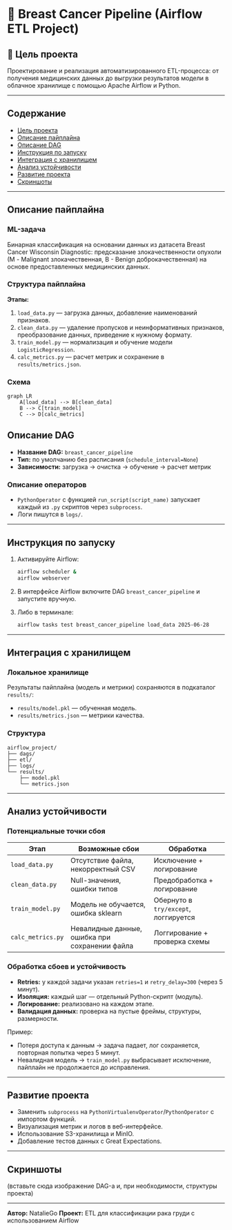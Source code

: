# 🧪 Breast Cancer Pipeline (Airflow ETL Project)

## 🎯 Цель проекта

Проектирование и реализация автоматизированного ETL-процесса: от получения медицинских данных до выгрузки результатов модели в облачное хранилище с помощью Apache Airflow и Python. 

---

## Содержание

* [Цель проекта](#цель-проекта)
* [Описание пайплайна](#описание-пайплайна)
* [Описание DAG](#описание-dag)
* [Инструкция по запуску](#инструкция-по-запуску)
* [Интеграция с хранилищем](#интеграция-с-хранилищем)
* [Анализ устойчивости](#анализ-устойчивости)
* [Развитие проекта](#развитие-проекта)
* [Скриншоты](#скриншоты)

---

## Описание пайплайна

### ML-задача

Бинарная классификация на основании данных из датасета Breast Cancer Wisconsin Diagnostic: предсказание злокачественности опухоли (М - Malignant злокачественная, B - Benign доброкачественная) на основе предоставленных медицинских данных.

### Структура пайплайна

**Этапы:**

1. `load_data.py` — загрузка данных, добавление наименований признаков.
2. `clean_data.py` — удаление пропусков и неинформативных признаков, преобразование данных, приведение к нужному формату.
3. `train_model.py` — нормализация и обучение модели `LogisticRegression`.
4. `calc_metrics.py` — расчет метрик и сохранение в `results/metrics.json`.

### Схема

```mermaid
graph LR
    A[load_data] --> B[clean_data]
    B --> C[train_model]
    C --> D[calc_metrics]
```

## Описание DAG

* **Название DAG:** `breast_cancer_pipeline`
* **Тип:** по умолчанию без расписания (`schedule_interval=None`)
* **Зависимости:** загрузка → очистка → обучение → расчет метрик

### Описание операторов

* `PythonOperator` с функцией `run_script(script_name)` запускает каждый из `.py` скриптов через `subprocess`.
* Логи пишутся в `logs/`.

---

## Инструкция по запуску

1. Активируйте Airflow:

   ```bash
   airflow scheduler &
   airflow webserver
   ```
2. В интерфейсе Airflow включите DAG `breast_cancer_pipeline` и запустите вручную.
3. Либо в терминале:

   ```bash
   airflow tasks test breast_cancer_pipeline load_data 2025-06-28
   ```

---

## Интеграция с хранилищем

### Локальное хранилище

Результаты пайплайна (модель и метрики) сохраняются в подкаталог `results/`:

* `results/model.pkl` — обученная модель.
* `results/metrics.json` — метрики качества.

### Структура

```
airflow_project/
├── dags/
├── etl/
├── logs/
└── results/
    ├── model.pkl
    └── metrics.json
```

---

## Анализ устойчивости

### Потенциальные точки сбоя

| Этап              | Возможные сбои                                 | Обработка                            |
| ----------------- | ---------------------------------------------- | ------------------------------------ |
| `load_data.py`    | Отсутствие файла, некорректный CSV             | Исключение + логирование             |
| `clean_data.py`   | Null-значения, ошибки типов                    | Предобработка + логирование          |
| `train_model.py`  | Модель не обучается, ошибка sklearn            | Обернуто в `try/except`, логгируется |
| `calc_metrics.py` | Невалидные данные, ошибка при сохранении файла | Логгирование + проверка схемы        |

### Обработка сбоев и устойчивость

* **Retries:** у каждой задачи указан `retries=1` и `retry_delay=300` (через 5 минут).
* **Изоляция:** каждый шаг — отдельный Python-скрипт (модуль).
* **Логирование:** реализовано на каждом этапе.
* **Валидация данных:** проверка на пустые фреймы, структуры, размерности.

Пример:

* Потеря доступа к данным → задача падает, лог сохраняется, повторная попытка через 5 минут.
* Невалидная модель → `train_model.py` выбрасывает исключение, пайплайн не продолжается до исправления.

---

## Развитие проекта

* Заменить `subprocess` на `PythonVirtualenvOperator`/`PythonOperator` с импортом функций.
* Визуализация метрик и логов в веб-интерфейсе.
* Использование S3-хранилища и MinIO.
* Добавление тестов данных с Great Expectations.

---

## Скриншоты

(вставьте сюда изображение DAG-а и, при необходимости, структуры проекта)

---

**Автор:** NatalieGo
**Проект:** ETL для классификации рака груди с использованием Airflow

